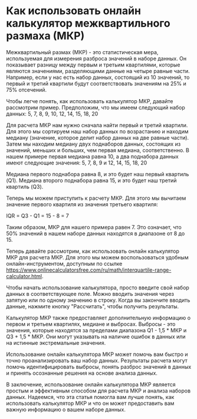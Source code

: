 Как использовать онлайн калькулятор межквартильного размаха (МКР)
=================================================================

Межквартильный размах (МКР) - это статистическая мера, используемая для измерения разброса значений в наборе данных. Он показывает разницу между первым и третьим квартилями, которые являются значениями, разделяющими данные на четыре равные части. Например, если у нас есть набор данных, состоящий из 10 значений, то первый и третий квартили будут соответствовать значениям на 25% и 75% отсечений.

Чтобы легче понять, как использовать калькулятор МКР, давайте рассмотрим пример. Предположим, что мы имеем следующий набор данных: 5, 7, 8, 9, 10, 12, 14, 15, 18, 20

Для расчета МКР нам нужно сначала найти первый и третий квартили. Для этого мы сортируем наш набор данных по возрастанию и находим медиану (значение, которое делит набор данных на две равные части). Затем мы находим медиану двух поднаборов данных, состоящих из значений, меньших и больших, чем первая медиана, соответственно. В нашем примере первая медиана равна 10, а два поднабора данных имеют следующие значения: 5, 7, 8, 9 и 12, 14, 15, 18, 20

Медиана первого поднабора равна 8, и это будет наш первый квартиль (Q1). Медиана второго поднабора равна 15, и это будет наш третий квартиль (Q3).

Теперь мы можем приступить к расчету МКР. Для этого мы вычитаем значение первого квартиля из значения третьего квартиля:

IQR = Q3 - Q1 = 15 - 8 = 7

Таким образом, МКР для нашего примера равен 7. Это означает, что 50% значений в нашем наборе данных находятся в диапазоне от 8 до 15.

Теперь давайте рассмотрим, как использовать онлайн калькулятор МКР для расчета МКР. Для этого мы можем воспользоваться удобным онлайн-инструментом, доступным по ссылке <https://www.onlinecalculatorsfree.com/ru/math/interquartile-range-calculator.html>.

Чтобы начать использование калькулятора, просто введите свой набор данных в соответствующее поле. Можно вводить значения через запятую или по одному значению в строку. Когда вы закончите вводить данные, нажмите кнопку "Рассчитать", чтобы получить результаты.

Калькулятор МКР также предоставляет дополнительную информацию о первом и третьем квартилях, медиане и выбросах. Выбросы - это значения, которые находятся за пределами диапазона Q1 - 1,5 \* МКР и Q3 + 1,5 \* МКР. Они могут указывать на наличие ошибок в данных или на истинные экстремальные значения.

Использование онлайн калькулятора МКР может помочь вам быстро и точно проанализировать ваш набор данных. Результаты расчета могут помочь идентифицировать выбросы, понять разброс значений в данных и принять осознанные решения на основе анализа данных.

В заключение, использование онлайн калькулятора МКР является простым и эффективным способом для расчета МКР и анализа наборов данных. Надеемся, что эта статья помогла вам лучше понять, как использовать калькулятор МКР и что он может предоставить вам важную информацию о вашем наборе данных.